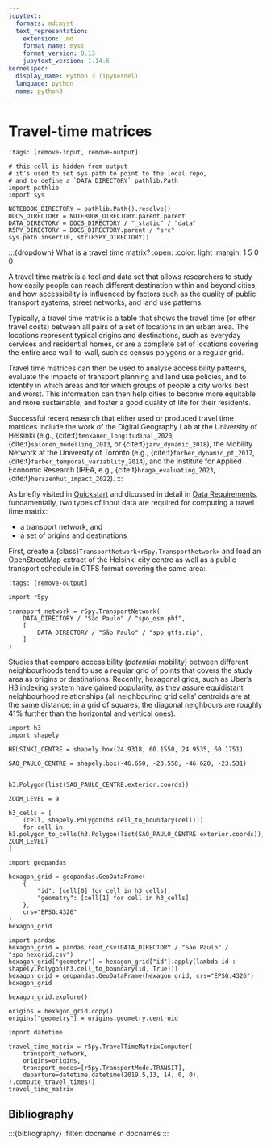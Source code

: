 ```yaml
---
jupytext:
  formats: md:myst
  text_representation:
    extension: .md
    format_name: myst
    format_version: 0.13
    jupytext_version: 1.14.6
kernelspec:
  display_name: Python 3 (ipykernel)
  language: python
  name: python3
---
```


# Travel-time matrices

```{code-cell} ipython3
:tags: [remove-input, remove-output]

# this cell is hidden from output
# it’s used to set sys.path to point to the local repo,
# and to define a `DATA_DIRECTORY` pathlib.Path
import pathlib
import sys

NOTEBOOK_DIRECTORY = pathlib.Path().resolve()
DOCS_DIRECTORY = NOTEBOOK_DIRECTORY.parent.parent
DATA_DIRECTORY = DOCS_DIRECTORY / "_static" / "data"
R5PY_DIRECTORY = DOCS_DIRECTORY.parent / "src"
sys.path.insert(0, str(R5PY_DIRECTORY))
```

:::{dropdown} What is a travel time matrix?
:open:
:color: light
:margin: 1 5 0 0

A travel time matrix is a tool and data set that allows researchers to study how
easily people can reach different destination within and beyond cities, and how
accessibility is influenced by factors such as the quality of public transport
systems, street networks, and land use patterns.

Typically, a travel time matrix is a table that shows the travel time (or other
travel costs) between all pairs of a set of locations in an urban area. The
locations represent typical origins and destinations, such as everyday services
and residential homes, or are a complete set of locations covering the entire
area wall-to-wall, such as census polygons or a regular grid.

Travel time matrices can then be used to analyse accessibility patterns,
evaluate the impacts of transport planning and land use policies, and to
identify in which areas and for which groups of people a city works best and
worst. This information can then help cities to become more equitable and more
sustainable, and foster a good quality of life for their residents.

Successful recent research that either used or produced travel time matrices
include the work of the Digital Geography Lab at the University of Helsinki
(e.g., {cite:t}`tenkanen_longitudinal_2020`, {cite:t}`salonen_modelling_2013`,
or {cite:t}`jarv_dynamic_2018`), the Mobility Network at the University of
Toronto (e.g., {cite:t}`farber_dynamic_pt_2017`,
{cite:t}`farber_temporal_variablity_2014`), and the Institute for Applied
Economic Research (IPEA, e.g., {cite:t}`braga_evaluating_2023`,
{cite:t}`herszenhut_impact_2022`).
:::


As briefly visited in [Quickstart](quickstart) and dicussed in detail in [Data
Requirements](data-requirements), fundamentally, two types of input data are
required for computing a travel time matrix:

- a transport network, and
- a set of origins and destinations

First, create a {class}`TransportNetwork<r5py.TransportNetwork>` and load an
OpenStreetMap extract of the Helsinki city centre as well as a public transport
schedule in GTFS format covering the same area:

```{code-cell} ipython3
:tags: [remove-output]

import r5py

transport_network = r5py.TransportNetwork(
    DATA_DIRECTORY / "São Paulo" / "spo_osm.pbf",
    [
        DATA_DIRECTORY / "São Paulo" / "spo_gtfs.zip",
    ]
)
```

Studies that compare accessibility (*potential* mobility) between different
neighbourhoods tend to use a regular grid of points that covers the study area
as origins or destinations. Recently, hexagonal grids, such as Uber’s [H3
indexing system](https://h3geo.org/) have gained popularity, as they assure
equidistant neighbourhood relationships (all neighbouring grid cells’ centroids
are at the same distance; in a grid of squares, the diagonal neighbours are
roughly 41% further than the horizontal and vertical ones).

```{code-cell} ipython3
import h3
import shapely

HELSINKI_CENTRE = shapely.box(24.9318, 60.1550, 24.9535, 60.1751)

SAO_PAULO_CENTRE = shapely.box(-46.650, -23.558, -46.620, -23.531)
```

```{code-cell} ipython3

```

```{code-cell} ipython3
h3.Polygon(list(SAO_PAULO_CENTRE.exterior.coords))
```

```{code-cell} ipython3
ZOOM_LEVEL = 9

h3_cells = [
    (cell, shapely.Polygon(h3.cell_to_boundary(cell)))
    for cell in h3.polygon_to_cells(h3.Polygon(list(SAO_PAULO_CENTRE.exterior.coords)), ZOOM_LEVEL)
]

import geopandas

hexagon_grid = geopandas.GeoDataFrame(
    {
        "id": [cell[0] for cell in h3_cells],
        "geometry": [cell[1] for cell in h3_cells]
    },
    crs="EPSG:4326"
)
hexagon_grid
```

```{code-cell} ipython3
import pandas
hexagon_grid = pandas.read_csv(DATA_DIRECTORY / "São Paulo" / "spo_hexgrid.csv")
hexagon_grid["geometry"] = hexagon_grid["id"].apply(lambda id : shapely.Polygon(h3.cell_to_boundary(id, True)))
hexagon_grid = geopandas.GeoDataFrame(hexagon_grid, crs="EPSG:4326")
hexagon_grid
```

```{code-cell} ipython3
hexagon_grid.explore()
```

```{code-cell} ipython3
origins = hexagon_grid.copy()
origins["geometry"] = origins.geometry.centroid
```

```{code-cell} ipython3
import datetime

travel_time_matrix = r5py.TravelTimeMatrixComputer(
    transport_network,
    origins=origins,
    transport_modes=[r5py.TransportMode.TRANSIT],
    departure=datetime.datetime(2019,5,13, 14, 0, 0),
).compute_travel_times()
travel_time_matrix
```

## Bibliography

:::{bibliography}
:filter: docname in docnames
:::
